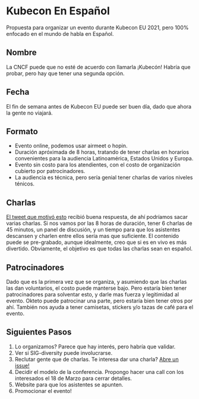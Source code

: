 # Kubecon En Español

Propuesta para organizar un evento durante Kubecon EU 2021, pero 100% enfocado en el mundo de habla en Español. 

## Nombre

La CNCF puede que no esté de acuerdo con llamarla ¡Kubecón! Habría que probar, pero hay que tener una segunda opción.

## Fecha

El fin de semana antes de Kubecon EU puede ser buen día, dado que ahora la gente no viajará.

## Formato

- Evento online, podemos usar airmeet o hopin. 
- Duración apróximada de 8 horas, tratando de tener charlas en horarios convenientes para la audiencia Latinoamérica, Estados Unidos y Europa.
- Evento sin costo para los atendientes, con el costo de organización cubierto por patrocinadores. 
- La audiencia es técnica, pero sería genial tener charlas de varios niveles ténicos. 

## Charlas

[El tweet que motivó esto](https://twitter.com/rberrelleza/status/1367568625134043136) recibió buena respuesta, de ahí podríamos sacar varias charlas. Si nos vamos por las 8 horas de duración, tener 6 charlas de 45 minutos, un panel de discusión, y un tiempo para que los asistentes descansen y charlen entre ellos sería mas que suficiente. El contenido puede se pre-grabado, aunque idealmente, creo que si es en vivo es más divertido. Obviamente, el objetivo es que todas las charlas sean en español.

## Patrocinadores

Dado que es la primera vez que se organiza, y asumiendo que las charlas las dan voluntarios, el costo puede manterse bajo. Pero estaría bien tener patrocinadores para solventar esto, y darle mas fuerza y legitimidad al evento. Okteto puede patrocinar una parte, pero estaría bien tener otros por ahí. También nos ayuda a tener camisetas, stickers y/o tazas de café para el evento.


## Siguientes Pasos
1. Lo organizamos? Parece que hay interés, pero habría que validar.
2. Ver si SIG-diversity puede involucrarse.
3. Reclutar gente que de charlas. Te interesa dar una charla? [Abre un issue!](https://github.com/rberrelleza/kubecon-en-espanol/issues/new?assignees=&labels=propuesta&template=quiero-dar-una-charla.md&title=Mi%20Charla)
4. Decidir el modelo de la conferencia. Propongo hacer una call con los interesados el 18 de Marzo para cerrar detalles. 
5. Website para que los asistentes se apunten.  
6. Promocionar el evento!
